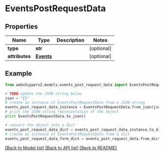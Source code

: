 # EventsPostRequestData


## Properties
Name | Type | Description | Notes
------------ | ------------- | ------------- | -------------
**type** | **str** |  | [optional] 
**attributes** | [**Events**](Events.md) |  | [optional] 

## Example

```python
from webshipperv2.models.events_post_request_data import EventsPostRequestData

# TODO update the JSON string below
json = "{}"
# create an instance of EventsPostRequestData from a JSON string
events_post_request_data_instance = EventsPostRequestData.from_json(json)
# print the JSON string representation of the object
print EventsPostRequestData.to_json()

# convert the object into a dict
events_post_request_data_dict = events_post_request_data_instance.to_dict()
# create an instance of EventsPostRequestData from a dict
events_post_request_data_form_dict = events_post_request_data.from_dict(events_post_request_data_dict)
```
[[Back to Model list]](../README.md#documentation-for-models) [[Back to API list]](../README.md#documentation-for-api-endpoints) [[Back to README]](../README.md)


